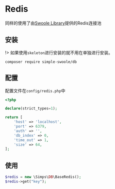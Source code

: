 # Redis

同样的使用了由[Swoole Library](https://github.com/swoole/library)提供的Redis连接池

## 安装

!> 如果使用`skeleton`进行安装的就不用在单独进行安装。

```
composer require simple-swoole/db
```

## 配置

配置文件在`config/redis.php`中

```php
<?php

declare(strict_types=1);

return [
    'host' => 'localhost',
    'port' => 6379,
    'auth' => '',
    'db_index' => 0,
    'time_out' => 1,
    'size' => 64,
];
```

## 使用

```php
$redis = new \Simps\DB\BaseRedis();
$redis->get("key");
```